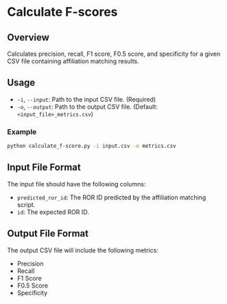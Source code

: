 # Calculate F-scores

## Overview
Calculates precision, recall, F1 score, F0.5 score, and specificity for a given CSV file containing affiliation matching results.

## Usage
- `-i`, `--input`: Path to the input CSV file. (Required)
- `-o`, `--output`: Path to the output CSV file. (Default: `<input_file>_metrics.csv`)

### Example
```bash
python calculate_f-score.py -i input.csv -o metrics.csv
```

## Input File Format
The input file should have the following columns:
- `predicted_ror_id`: The ROR ID predicted by the affiliation matching script.
- `id`: The expected ROR ID.

## Output File Format
The output CSV file will include the following metrics:
- Precision
- Recall
- F1 Score
- F0.5 Score
- Specificity
